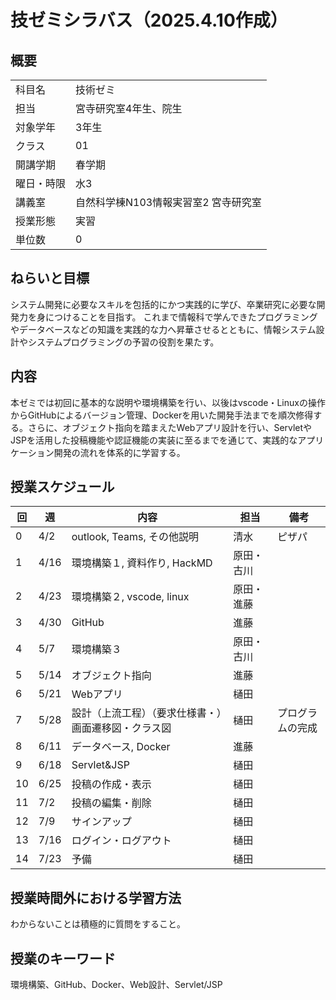 # 技ゼミシラバス（2025.4.10作成）
## 概要
|||
|-|-|
|科目名|技術ゼミ|
|担当|宮寺研究室4年生、院生|
|対象学年|3年生|
|クラス|01|
|開講学期|春学期|
|曜日・時限|水3|
|講義室|自然科学棟N103情報実習室2 宮寺研究室|
|授業形態|実習|
|単位数|0|

## ねらいと目標
システム開発に必要なスキルを包括的にかつ実践的に学び、卒業研究に必要な開発力を身につけることを目指す。
これまで情報科で学んできたプログラミングやデータベースなどの知識を実践的な力へ昇華させるとともに、情報システム設計やシステムプログラミングの予習の役割を果たす。

## 内容
本ゼミでは初回に基本的な説明や環境構築を行い、以後はvscode・Linuxの操作からGitHubによるバージョン管理、Dockerを用いた開発手法までを順次修得する。さらに、オブジェクト指向を踏まえたWebアプリ設計を行い、ServletやJSPを活用した投稿機能や認証機能の実装に至るまでを通じて、実践的なアプリケーション開発の流れを体系的に学習する。

## 授業スケジュール
|回|週|内容|担当|備考|
|-|-|-|-|-|
|0|4/2|outlook, Teams, その他説明|清水|ピザパ|
|1|4/16|環境構築１, 資料作り, HackMD|原田・古川||
|2|4/23|環境構築２, vscode, linux|原田・進藤|
|3|4/30|GitHub|進藤|
|4|5/7|環境構築３|原田・古川|
|5|5/14|オブジェクト指向|進藤|
|6|5/21|Webアプリ|樋田|
|7|5/28|設計（上流工程）（要求仕様書・）画面遷移図・クラス図|樋田|プログラムの完成|
|8|6/11|データベース, Docker|進藤|
|9|6/18|Servlet&JSP|樋田|
|10|6/25|投稿の作成・表示|樋田|
|11|7/2|投稿の編集・削除|樋田|
|12|7/9|サインアップ|樋田|
|13|7/16|ログイン・ログアウト|樋田|
|14|7/23|予備|樋田|

## 授業時間外における学習方法
わからないことは積極的に質問をすること。

## 授業のキーワード
環境構築、GitHub、Docker、Web設計、Servlet/JSP